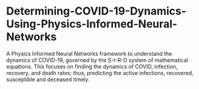 # Determining-COVID-19-Dynamics-Using-Physics-Informed-Neural-Networks
A Physics Informed Neural Networks framework to understand the dynamics of COVID-19, governed by the S-I-R-D system of mathematical equations. This focuses on finding the dynamics of COVID, infection, recovery, and death rates; thus, predicting the active infections, recovered, susceptible and deceased timely.
